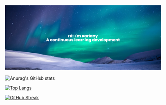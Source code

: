 [![MasterHead](https://github.com/DariDiniz/DariDiniz/blob/main/Capa%20-%20Aurora.png)](https://github.com/DariDiniz)

![Anurag's GitHub stats](https://github-readme-stats.vercel.app/api?username=DariDiniz&show_icons=true&theme=radical&hide_border=true)

[![Top Langs](https://github-readme-stats.vercel.app/api/top-langs/?username=DariDiniz&layout=compact&show_icons=true&theme=radical&hide_border=true)](https://github.com/DariDiniz/github-readme-stats)

[![GitHub Streak](http://github-readme-streak-stats.herokuapp.com?user=DariDiniz&theme=buefy-dark&hide_border=true&date_format=j%20M%5B%20Y%5D)](https://git.io/streak-stats)
